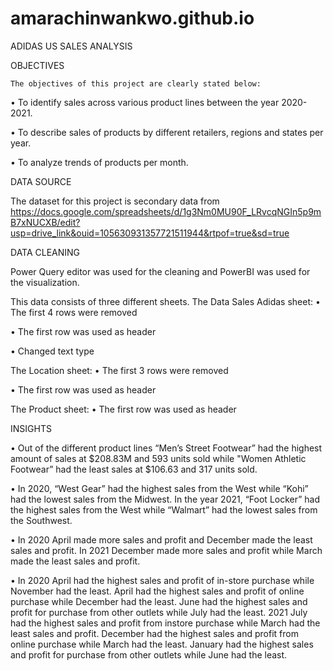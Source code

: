 # amarachinwankwo.github.io
ADIDAS US SALES ANALYSIS

OBJECTIVES

    The objectives of this project are clearly stated below:
&#8226; To identify sales across various product lines between the year 2020-2021.

&#8226; To describe sales of products by different retailers, regions and states per year.

&#8226; To analyze trends of products per month.

DATA SOURCE

The dataset for this project is secondary data from https://docs.google.com/spreadsheets/d/1g3Nm0MU90F_LRvcqNGIn5p9mB7xNUCXB/edit?usp=drive_link&ouid=105630931357721511944&rtpof=true&sd=true

DATA CLEANING

Power Query editor was used for the cleaning and PowerBI was used for the visualization.

This data consists of three different sheets.
The Data Sales Adidas sheet:
&#8226; The first 4 rows were removed

&#8226; The first row was used as header

&#8226; Changed text type

The Location sheet:
&#8226; The first 3 rows were removed

&#8226; The first row was used as header

The Product sheet:
&#8226; The first row was used as header

INSIGHTS

&#8226; Out of the different product lines “Men’s Street Footwear”  had the highest amount of sales at $208.83M and 593 units sold while "Women Athletic Footwear” had the least sales at $106.63 and 317 units sold.

&#8226; In 2020, “West Gear” had the highest sales from the West while “Kohi” had the lowest sales from the Midwest. In the year 2021, “Foot Locker” had the highest sales from the West while “Walmart” had the lowest sales from the Southwest.

&#8226; In 2020 April made more sales and profit and December made the least sales and profit. In 2021 December made more sales and profit while March made the least sales and profit.

&#8226; In 2020 April had the highest sales and profit of in-store purchase while November had the least. April had the highest sales and profit of online purchase while December had the least. June had the highest sales and profit for purchase from other outlets while July had the least. 2021 July had the highest sales and profit from instore purchase while March had the least sales and profit. December had the highest sales and profit from online purchase while March had the least. January had the highest sales and profit for purchase from other outlets while June had the least.



